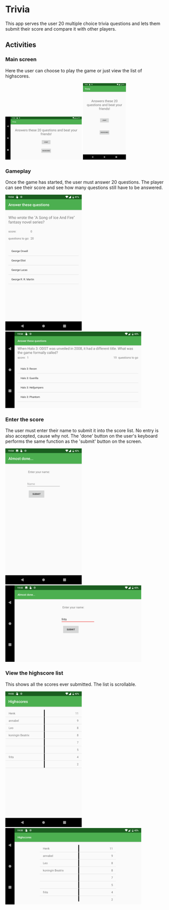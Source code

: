 # Trivia

This app serves the user 20 multiple choice trivia questions and lets them submit their score and compare it with other players.

## Activities

### Main screen

Here the user can choose to play the game or just view the list of highscores.

<img src="doc/01.png" width=240>
<img src="doc/02.png" height=240>

### Gameplay

Once the game has started, the user must answer 20 questions. The player can see their score and see how many questions still have to be answered.

<img src="doc/03.png" width=240>
<img src="doc/04.png" height=240>

### Enter the score

The user must enter their name to submit it into the score list. No entry is also accepted, cause why not. The 'done' button on the user's keyboard performs the same function as the 'submit' button on the screen.

<img src="doc/05.png" width=240>
<img src="doc/06.png" height=240>

### View the highscore list

This shows all the scores ever submitted. The list is scrollable.

<img src="doc/07.png" width=240>
<img src="doc/08.png" height=240>
